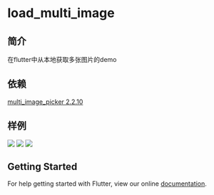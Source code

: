 # load_multi_image
## 简介
在flutter中从本地获取多张图片的demo
## 依赖
[multi_image_picker 2.2.10](https://pub.dartlang.org/packages/multi_image_picker#-readme-tab-)
## 样例
![](https://user-gold-cdn.xitu.io/2018/9/23/16606c078d3fdede?w=360&h=634&f=gif&s=3330782)
![](https://user-gold-cdn.xitu.io/2018/9/23/16606c6404e254fa?w=1080&h=1920&f=jpeg&s=915941)
![](https://user-gold-cdn.xitu.io/2018/9/23/16606c6649eb9a2a?w=1080&h=1920&f=jpeg&s=808431)
## Getting Started

For help getting started with Flutter, view our online
[documentation](https://flutter.io/).
